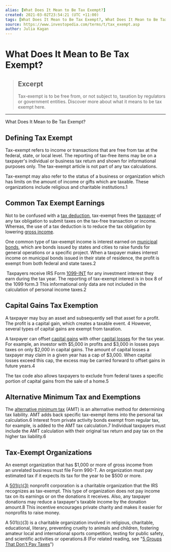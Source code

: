 ```yaml
---
alias: [What Does It Mean to Be Tax Exempt?]
created: 2021-03-02T23:54:21 (UTC +11:00)
tags: [What Does It Mean to Be Tax Exempt?, What Does It Mean to Be Tax Exempt?]
source: https://www.investopedia.com/terms/t/tax_exempt.asp
author: Julia Kagan
---
```


# What Does It Mean to Be Tax Exempt?

> ## Excerpt
> Tax-exempt is to be free from, or not subject to, taxation by regulators or government entities. Discover more about what it means to be tax exempt here.

---

What Does It Mean to Be Tax Exempt?
## Defining Tax Exempt

Tax-exempt refers to income or transactions that are free from tax at the federal, state, or local level. The reporting of tax-free items may be on a taxpayer's individual or business tax return and shown for informational purposes only. The tax-exempt article is not part of any tax calculations.

Tax-exempt may also refer to the status of a business or organization which has limits on the amount of income or gifts which are taxable. These organizations include religious and charitable institutions.1

## Common Tax Exempt Earnings

Not to be confused with a [tax deduction](https://www.investopedia.com/terms/t/tax-deduction.asp), tax-exempt frees the [taxpayer](https://www.investopedia.com/terms/t/taxpayer.asp) of any tax obligation to submit taxes on the tax-free transaction or income. Whereas, the use of a tax deduction is to reduce the tax obligation by lowering [gross income](https://www.investopedia.com/terms/g/grossincome.asp).

One common type of tax-exempt income is interest earned on [municipal bonds](https://www.investopedia.com/terms/m/municipalbond.asp), which are bonds issued by states and cities to raise funds for general operations or a specific project. When a taxpayer makes interest income on municipal bonds issued in their state of residence, the profit is exempt from both federal and state taxes.2

 Taxpayers receive IRS Form [1099-INT](https://www.investopedia.com/terms/f/form-1099-int.asp) for any investment interest they earn during the tax year. The reporting of tax-exempt interest is in box 8 of the 1099 form.3 This informational only data are not included in the calculation of personal income taxes.2

## Capital Gains Tax Exemption

A taxpayer may buy an asset and subsequently sell that asset for a profit. The profit is a capital gain, which creates a taxable event. 4 However, several types of capital gains are exempt from taxation. 

A taxpayer can offset [capital gains](https://www.investopedia.com/articles/tax/09/tax-effects-capital-gains.asp) with other [capital losses](https://www.investopedia.com/terms/c/capitalloss.asp) for the tax year. For example, an investor with $5,000 in profits and $3,000 in losses pays taxes on only $2,000 in capital gains. The amount of capital losses a taxpayer may claim in a given year has a cap of $3,000. When capital losses exceed this cap, the excess may be carried forward to offset gains in future years.4 

The tax code also allows taxpayers to exclude from federal taxes a specific portion of capital gains from the sale of a home.5

## Alternative Minimum Tax and Exemptions

The [alternative minimum tax](https://www.investopedia.com/terms/a/alternativeminimumtax.asp) (AMT) is an alternative method for determining tax liability. AMT adds back specific tax-exempt items into the personal tax calculation.6 Interest from private activity bonds exempt from regular tax, for example, is added to the AMT tax calculation.7 Individual taxpayers must include the AMT calculation with their original tax return and pay tax on the higher tax liability.6

## Tax-Exempt Organizations

An exempt organization that has $1,000 or more of gross income from an unrelated business must file Form 990-T. An organization must pay estimated tax if it expects its tax for the year to be $500 or more.

A [501(c)(3)](https://www.investopedia.com/terms/1/501c3-organizations.asp) nonprofit corporation is a charitable organization that the IRS recognizes as tax-exempt. This type of organization does not pay income tax on its earnings or on the donations it receives. Also, any taxpayer donations may reduce a taxpayer's taxable income by the donation amount.8 This incentive encourages private charity and makes it easier for nonprofits to raise money.

A 501(c)(3) is a charitable organization involved in religious, charitable, educational, literary, preventing cruelty to animals and children, fostering amateur local and international sports competition, testing for public safety, and scientific activities or operations.8 (For related reading, see "[5 Groups That Don't Pay Taxes](https://www.investopedia.com/financial-edge/0411/5-groups-that-dont-pay-taxes.aspx)")
